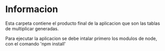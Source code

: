 # Informacion
Esta carpeta contiene el producto final de la aplicacion que son las tablas de multiplicar generadas.

Para ejecutar la aplicacion se debe intalar primero los modulos de node, con el comando 'npm install'